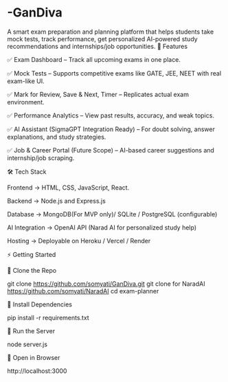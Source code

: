 # -GanDiva
 A smart exam preparation and planning platform that helps students take mock tests, track performance, get personalized AI-powered study recommendations and internships/job opportunities.
 🚀 Features

✅ Exam Dashboard – Track all upcoming exams in one place.

✅ Mock Tests – Supports competitive exams like GATE, JEE, NEET with real exam-like UI.

✅ Mark for Review, Save & Next, Timer – Replicates actual exam environment.

✅ Performance Analytics – View past results, accuracy, and weak topics.

✅ AI Assistant (SigmaGPT Integration Ready) – For doubt solving, answer explanations, and study strategies.

✅ Job & Career Portal (Future Scope) – AI-based career suggestions and internship/job scraping.

🛠 Tech Stack

Frontend → HTML, CSS, JavaScript, React.

Backend → Node.js and Express.js

Database →  MongoDB(For MVP only)/ SQLite / PostgreSQL (configurable)

AI Integration → OpenAI API (Narad AI for personalized study help)

Hosting → Deployable on Heroku / Vercel / Render

⚡ Getting Started

⿡ Clone the Repo

git clone https://github.com/somyati/GanDiva.git
git clone for NaradAI https://github.com/somyati/NaradAI
cd exam-planner

⿢ Install Dependencies

pip install -r requirements.txt

⿣ Run the Server

node server.js

⿤ Open in Browser

http://localhost:3000








